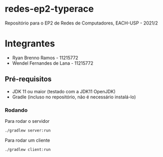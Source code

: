 # redes-ep2-typerace
Repositório para o EP2 de Redes de Computadores, EACH-USP - 2021/2

# Integrantes
* Ryan Brenno Ramos - 11215772
* Wendel Fernandes de Lana - 11215772

## Pré-requisitos
* JDK 11 ou maior (testado com a JDK11 OpenJDK)
* Gradle (incluso no repositório, não é necessário instalá-lo)

### Rodando
Para rodar o servidor
```sh
./gradlew server:run
```

Para rodar um cliente
```sh
./gradlew client:run
```
